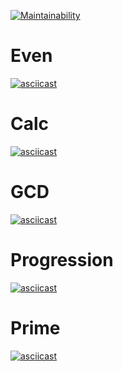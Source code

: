 [![Maintainability](https://api.codeclimate.com/v1/badges/476a57618d2eff384d56/maintainability)](https://codeclimate.com/github/smthw/java-project-61/maintainability)

# Even
[![asciicast](https://asciinema.org/a/yF9vUGEX7R0Ghm4gLfeyJ3gXR.svg)](https://asciinema.org/a/yF9vUGEX7R0Ghm4gLfeyJ3gXR)

# Calc
[![asciicast](https://asciinema.org/a/2ETnY7uAPGWnZLm5jkFd3SHSa.svg)](https://asciinema.org/a/2ETnY7uAPGWnZLm5jkFd3SHSa)
# GCD
[![asciicast](https://asciinema.org/a/YLuxP0hFyhoWSq7ihH5UGjeWE.svg)](https://asciinema.org/a/YLuxP0hFyhoWSq7ihH5UGjeWE)

# Progression
[![asciicast](https://asciinema.org/a/4HFEMSrjBQnz3k6KmICbuBGQI.svg)](https://asciinema.org/a/4HFEMSrjBQnz3k6KmICbuBGQI)

# Prime
[![asciicast](https://asciinema.org/a/ipo5MXU8FQkmIoAUvV8y4YXPu.svg)](https://asciinema.org/a/ipo5MXU8FQkmIoAUvV8y4YXPu)